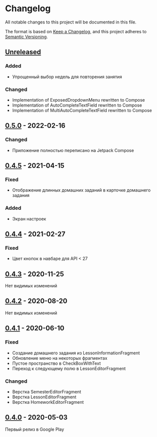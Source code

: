 # Changelog
All notable changes to this project will be documented in this file.

The format is based on [Keep a Changelog](https://keepachangelog.com/en/1.0.0/),
and this project adheres to [Semantic Versioning](https://semver.org/spec/v2.0.0.html).

## [Unreleased]

### Added
- Упрощенный выбор недель для повторения занятия

### Changed
- Implementation of ExposedDropdownMenu rewritten to Compose
- Implementation of AutoCompleteTextField rewritten to Compose
- Implementation of MultiAutoCompleteTextField rewritten to Compose

## [0.5.0] - 2022-02-16

### Changed
- Приложение полностью переписано на Jetpack Compose

## [0.4.5] - 2021-04-15

### Fixed
- Отображение длинных домашних заданий в карточке домашнего задания

### Added
- Экран настроек

## [0.4.4] - 2021-02-27

### Fixed
- Цвет кнопок в навбаре для API < 27

## [0.4.3] - 2020-11-25

Нет видимых изменений

## [0.4.2] - 2020-08-20

Нет видимых изменений

## [0.4.1] - 2020-06-10

### Fixed
- Создание домашнего задания из LessonInformationFragment
- Обновление меню на некоторых фрагментах
- Пустое пространство в CheckBoxWithText
- Переход к следующему полю в LessonEditorFragment

### Changed
- Верстка SemesterEditorFragment
- Верстка LessonEditorFragment
- Верстка HomeworkEditorFragment

## [0.4.0] - 2020-05-03

Первый релиз в Google Play

[Unreleased]: https://github.com/Erdenian/StudentAssistant/compare/0.5.0...develop
[0.5.0]: https://github.com/Erdenian/StudentAssistant/compare/0.4.5...0.5.0
[0.4.5]: https://github.com/Erdenian/StudentAssistant/compare/0.4.4...0.4.5
[0.4.4]: https://github.com/Erdenian/StudentAssistant/compare/0.4.3...0.4.4
[0.4.3]: https://github.com/Erdenian/StudentAssistant/compare/0.4.2...0.4.3
[0.4.2]: https://github.com/Erdenian/StudentAssistant/compare/0.4.1...0.4.2
[0.4.1]: https://github.com/Erdenian/StudentAssistant/compare/0.4.0...0.4.1
[0.4.0]: https://github.com/Erdenian/StudentAssistant/compare/0.3.1...0.4.0
[0.3.1]: https://github.com/Erdenian/StudentAssistant/compare/0.3.0...0.3.1
[0.3.0]: https://github.com/Erdenian/StudentAssistant/compare/0.2.9...0.3.0
[0.2.9]: https://github.com/Erdenian/StudentAssistant/compare/0.2.8...0.2.9
[0.2.8]: https://github.com/Erdenian/StudentAssistant/compare/0.2.7...0.2.8
[0.2.7]: https://github.com/Erdenian/StudentAssistant/compare/0.2.6...0.2.7
[0.2.6]: https://github.com/Erdenian/StudentAssistant/compare/0.2.5...0.2.6
[0.2.5]: https://github.com/Erdenian/StudentAssistant/compare/0.2.4...0.2.5
[0.2.4]: https://github.com/Erdenian/StudentAssistant/compare/0.2.3...0.2.4
[0.2.3]: https://github.com/Erdenian/StudentAssistant/compare/0.2.0...0.2.3
[0.2.0]: https://github.com/Erdenian/StudentAssistant/compare/0.1.0...0.2.0
[0.1.0]: https://github.com/Erdenian/StudentAssistant/compare/e616d052ad609f694c1dd9c4492a758597fd8f3f...0.1.0
